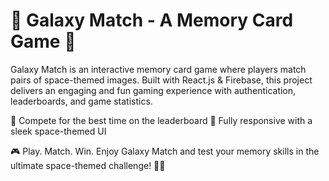 # 🌌 Galaxy Match - A Memory Card Game 🚀

Galaxy Match is an interactive memory card game where players match pairs of space-themed images. Built with React.js & Firebase, this project delivers an engaging and fun gaming experience with authentication, leaderboards, and game statistics.

🔹 Compete for the best time on the leaderboard
🔹 Fully responsive with a sleek space-themed UI

🎮 Play. Match. Win.
Enjoy Galaxy Match and test your memory skills in the ultimate space-themed challenge! 🌌✨
